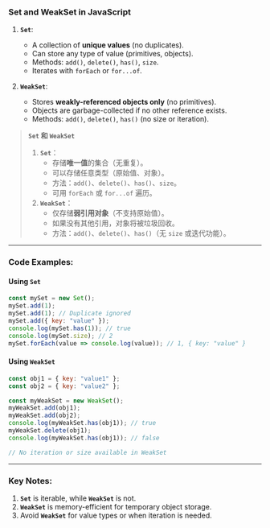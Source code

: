 ### Set and WeakSet in JavaScript

<audio src="C:\Users\10691\Downloads\`Set`_ A collec.mp3"></audio>

1. **`Set`**:
   - A collection of **unique values** (no duplicates).
   - Can store any type of value (primitives, objects).
   - Methods: `add()`, `delete()`, `has()`, `size`.
   - Iterates with `forEach` or `for...of`.

2. **`WeakSet`**:
   - Stores **weakly-referenced objects only** (no primitives).
   - Objects are garbage-collected if no other reference exists.
   - Methods: `add()`, `delete()`, `has()` (no size or iteration).

> **`Set` 和 `WeakSet`**  
>
> <audio src="C:\Users\10691\Downloads\`Set`：  存储唯一值的集.mp3"></audio>
>
> 1. **`Set`**：  
>    - 存储**唯一值**的集合（无重复）。  
>    - 可以存储任意类型（原始值、对象）。  
>    - 方法：`add()`、`delete()`、`has()`、`size`。  
>    - 可用 `forEach` 或 `for...of` 遍历。  
> 2. **`WeakSet`**：  
>    - 仅存储**弱引用对象**（不支持原始值）。  
>    - 如果没有其他引用，对象将被垃圾回收。  
>    - 方法：`add()`、`delete()`、`has()`（无 `size` 或迭代功能）。

---

### Code Examples:

<audio src="C:\Users\10691\Downloads\这段代码展示了`Set`和`W.mp3"></audio>

#### **Using `Set`**
```javascript
const mySet = new Set();
mySet.add(1);
mySet.add(1); // Duplicate ignored
mySet.add({ key: "value" });
console.log(mySet.has(1)); // true
console.log(mySet.size); // 2
mySet.forEach(value => console.log(value)); // 1, { key: "value" }
```

#### **Using `WeakSet`**
```javascript
const obj1 = { key: "value1" };
const obj2 = { key: "value2" };

const myWeakSet = new WeakSet();
myWeakSet.add(obj1);
myWeakSet.add(obj2);
console.log(myWeakSet.has(obj1)); // true
myWeakSet.delete(obj1);
console.log(myWeakSet.has(obj1)); // false

// No iteration or size available in WeakSet
```

---

### Key Notes:

<audio src="C:\Users\10691\Downloads\1. __`Set`__ is.mp3"></audio>

1. **`Set`** is iterable, while **`WeakSet`** is not.  
2. **`WeakSet`** is memory-efficient for temporary object storage.  
3. Avoid **`WeakSet`** for value types or when iteration is needed.